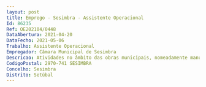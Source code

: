 ```yaml
--- 
layout: post
title: Emprego - Sesimbra - Assistente Operacional
Id: 86235
Ref: OE202104/0448
DataAbertura: 2021-04-20
DataFecho: 2021-05-06
Trabalho: Assistente Operacional
Empregador: Câmara Municipal de Sesimbra
Descricao: Atividades no âmbito das obras municipais, nomeadamente manutenção e conservação de edifícios e de equipamentos, na área funcional de obras municipais no âmbito das competências da Divisão de Obras Municipais.
CodigoPostal: 2970-741 SESIMBRA
Concelho: Sesimbra
Distrito: Setúbal
--- 
```

